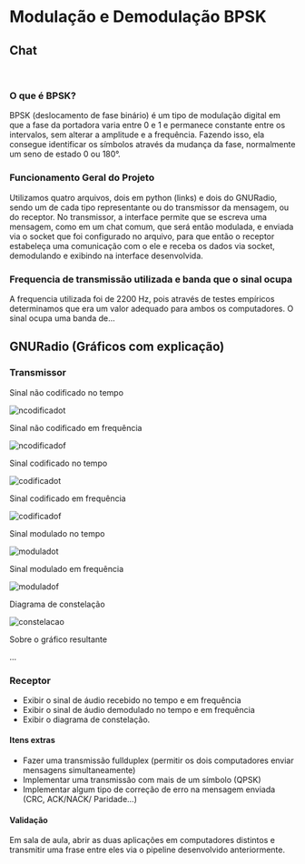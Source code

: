 ﻿# Modulação e Demodulação BPSK
## Chat
​
### O que é BPSK?
BPSK (deslocamento de fase binário) é um tipo de modulação digital em que a fase da portadora varia entre 0 e 1 e permanece constante entre os intervalos, sem alterar a amplitude e a frequência. Fazendo isso, ela consegue identificar os símbolos através da mudança da fase, normalmente um seno de estado 0 ou 180°.

### Funcionamento Geral do Projeto
Utilizamos quatro arquivos, dois em python (links) e dois do GNURadio, sendo um de cada tipo representante ou do transmissor da mensagem, ou do receptor. No transmissor, a interface permite que se escreva uma mensagem, como em um chat comum, que será então modulada, e enviada via o socket que foi configurado no arquivo, para que então o receptor estabeleça uma comunicação com o ele e receba os dados via socket, demodulando e exibindo na interface desenvolvida.

### Frequencia de transmissão utilizada e banda que o sinal ocupa
A frequencia utilizada foi de 2200 Hz, pois através de testes empíricos determinamos que era um valor adequado para ambos os computadores. O sinal ocupa uma banda de...

## GNURadio (Gráficos com explicação)
### Transmissor
Sinal não codificado no tempo

![ncodificadot](img/ncodt.png)

Sinal não codificado em frequência

![ncodificadof](img/ncodf.png)

Sinal codificado no tempo

![codificadot](img/codt.png)

Sinal codificado em frequência

![codificadof](img/codf.png)

Sinal modulado no tempo

![moduladot](img/modt.png)

Sinal modulado em frequência

![moduladof](img/modf.png)

Diagrama de constelação

![constelacao](img/const.png)

Sobre o gráfico resultante

...

### Receptor
- Exibir o sinal de áudio recebido no tempo e em frequência
- Exibir o sinal de áudio demodulado no tempo e em frequência
- Exibir o diagrama de constelação.

#### Itens extras
- Fazer uma transmissão fullduplex (permitir os dois computadores enviar mensagens simultaneamente)
- Implementar uma transmissão com mais de um símbolo (QPSK)
- Implementar algum tipo de correção de erro na mensagem enviada (CRC, ACK/NACK/ Paridade...)

#### Validação
Em sala de aula, abrir as duas aplicações em computadores distintos e transmitir uma frase entre eles via o pipeline desenvolvido anteriormente.